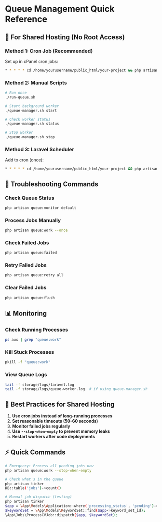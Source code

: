 # Queue Management Quick Reference

## 🚀 For Shared Hosting (No Root Access)

### Method 1: Cron Job (Recommended)
Set up in cPanel cron jobs:
```bash
* * * * * cd /home/yourusername/public_html/your-project && php artisan queue:work --stop-when-empty --timeout=50 > /dev/null 2>&1
```

### Method 2: Manual Scripts
```bash
# Run once
./run-queue.sh

# Start background worker
./queue-manager.sh start

# Check worker status  
./queue-manager.sh status

# Stop worker
./queue-manager.sh stop
```

### Method 3: Laravel Scheduler
Add to cron (once):
```bash
* * * * * cd /home/yourusername/public_html/your-project && php artisan schedule:run >> /dev/null 2>&1
```

## 🔧 Troubleshooting Commands

### Check Queue Status
```bash
php artisan queue:monitor default
```

### Process Jobs Manually
```bash
php artisan queue:work --once
```

### Check Failed Jobs
```bash
php artisan queue:failed
```

### Retry Failed Jobs
```bash
php artisan queue:retry all
```

### Clear Failed Jobs
```bash
php artisan queue:flush
```

## 📊 Monitoring

### Check Running Processes
```bash
ps aux | grep "queue:work"
```

### Kill Stuck Processes
```bash
pkill -f "queue:work"
```

### View Queue Logs
```bash
tail -f storage/logs/laravel.log
tail -f storage/logs/queue-worker.log  # if using queue-manager.sh
```

## 🎯 Best Practices for Shared Hosting

1. **Use cron jobs instead of long-running processes**
2. **Set reasonable timeouts (50-60 seconds)**
3. **Monitor failed jobs regularly**
4. **Use `--stop-when-empty` to prevent memory leaks**
5. **Restart workers after code deployments**

## ⚡ Quick Commands

```bash
# Emergency: Process all pending jobs now
php artisan queue:work --stop-when-empty

# Check what's in the queue
php artisan tinker
DB::table('jobs')->count()

# Manual job dispatch (testing)
php artisan tinker
$app = \App\Models\Application::where('processing_status', 'pending')->first();
$keywordSet = \App\Models\KeywordSet::find($app->keyword_set_id);
\App\Jobs\ProcessCVJob::dispatch($app, $keywordSet);
```
